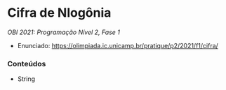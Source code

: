 # Cifra de Nlogônia
*OBI 2021: Programação Nível 2, Fase 1*

- Enunciado: https://olimpiada.ic.unicamp.br/pratique/p2/2021/f1/cifra/

### Conteúdos
- String